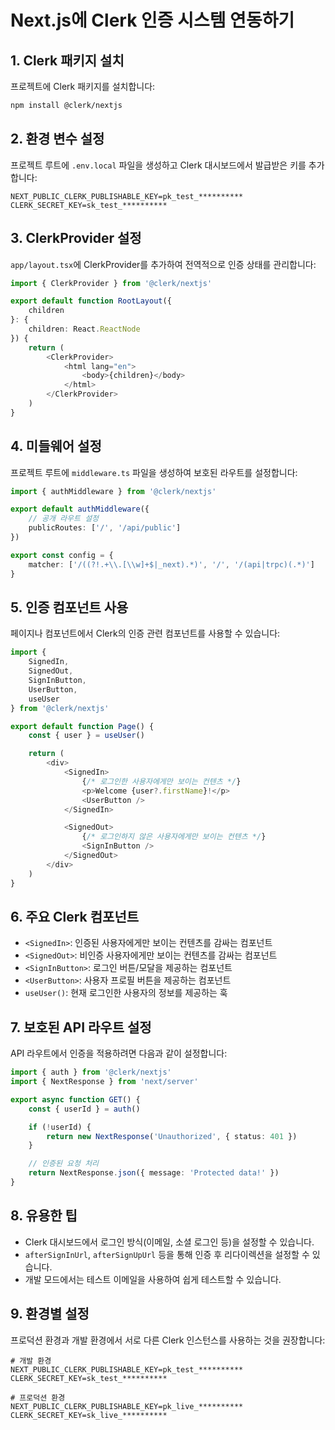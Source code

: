# Next.js에 Clerk 인증 시스템 연동하기

## 1. Clerk 패키지 설치

프로젝트에 Clerk 패키지를 설치합니다:

```bash
npm install @clerk/nextjs
```

## 2. 환경 변수 설정

프로젝트 루트에 `.env.local` 파일을 생성하고 Clerk 대시보드에서 발급받은 키를 추가합니다:

```env
NEXT_PUBLIC_CLERK_PUBLISHABLE_KEY=pk_test_**********
CLERK_SECRET_KEY=sk_test_**********
```

## 3. ClerkProvider 설정

`app/layout.tsx`에 ClerkProvider를 추가하여 전역적으로 인증 상태를 관리합니다:

```typescript
import { ClerkProvider } from '@clerk/nextjs'

export default function RootLayout({
    children
}: {
    children: React.ReactNode
}) {
    return (
        <ClerkProvider>
            <html lang="en">
                <body>{children}</body>
            </html>
        </ClerkProvider>
    )
}
```

## 4. 미들웨어 설정

프로젝트 루트에 `middleware.ts` 파일을 생성하여 보호된 라우트를 설정합니다:

```typescript
import { authMiddleware } from '@clerk/nextjs'

export default authMiddleware({
    // 공개 라우트 설정
    publicRoutes: ['/', '/api/public']
})

export const config = {
    matcher: ['/((?!.+\\.[\\w]+$|_next).*)', '/', '/(api|trpc)(.*)']
}
```

## 5. 인증 컴포넌트 사용

페이지나 컴포넌트에서 Clerk의 인증 관련 컴포넌트를 사용할 수 있습니다:

```typescript
import {
    SignedIn,
    SignedOut,
    SignInButton,
    UserButton,
    useUser
} from '@clerk/nextjs'

export default function Page() {
    const { user } = useUser()

    return (
        <div>
            <SignedIn>
                {/* 로그인한 사용자에게만 보이는 컨텐츠 */}
                <p>Welcome {user?.firstName}!</p>
                <UserButton />
            </SignedIn>

            <SignedOut>
                {/* 로그인하지 않은 사용자에게만 보이는 컨텐츠 */}
                <SignInButton />
            </SignedOut>
        </div>
    )
}
```

## 6. 주요 Clerk 컴포넌트

-   `<SignedIn>`: 인증된 사용자에게만 보이는 컨텐츠를 감싸는 컴포넌트
-   `<SignedOut>`: 비인증 사용자에게만 보이는 컨텐츠를 감싸는 컴포넌트
-   `<SignInButton>`: 로그인 버튼/모달을 제공하는 컴포넌트
-   `<UserButton>`: 사용자 프로필 버튼을 제공하는 컴포넌트
-   `useUser()`: 현재 로그인한 사용자의 정보를 제공하는 훅

## 7. 보호된 API 라우트 설정

API 라우트에서 인증을 적용하려면 다음과 같이 설정합니다:

```typescript
import { auth } from '@clerk/nextjs'
import { NextResponse } from 'next/server'

export async function GET() {
    const { userId } = auth()

    if (!userId) {
        return new NextResponse('Unauthorized', { status: 401 })
    }

    // 인증된 요청 처리
    return NextResponse.json({ message: 'Protected data!' })
}
```

## 8. 유용한 팁

-   Clerk 대시보드에서 로그인 방식(이메일, 소셜 로그인 등)을 설정할 수 있습니다.
-   `afterSignInUrl`, `afterSignUpUrl` 등을 통해 인증 후 리다이렉션을 설정할 수 있습니다.
-   개발 모드에서는 테스트 이메일을 사용하여 쉽게 테스트할 수 있습니다.

## 9. 환경별 설정

프로덕션 환경과 개발 환경에서 서로 다른 Clerk 인스턴스를 사용하는 것을 권장합니다:

```env
# 개발 환경
NEXT_PUBLIC_CLERK_PUBLISHABLE_KEY=pk_test_**********
CLERK_SECRET_KEY=sk_test_**********

# 프로덕션 환경
NEXT_PUBLIC_CLERK_PUBLISHABLE_KEY=pk_live_**********
CLERK_SECRET_KEY=sk_live_**********
```
